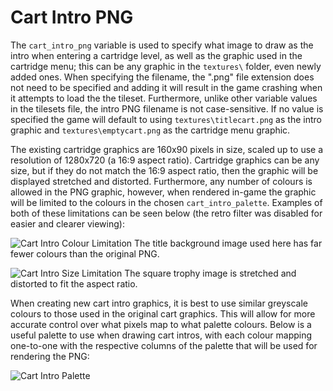 # Cart Intro PNG

The ```cart_intro_png``` variable is used to specify what image to draw as the
intro when entering a cartridge level, as well as the graphic used in the
cartridge menu; this can be any graphic in the ```textures\``` folder, even newly
added ones. When specifying the filename, the ".png" file extension does not need
to be specified and adding it will result in the game crashing when it attempts to
load the the tileset. Furthermore, unlike other variable values in the tilesets
file, the intro PNG filename is not case-sensitive. If no value is specified the
game will default to using ```textures\titlecart.png``` as the intro graphic and
```textures\emptycart.png``` as the cartridge menu graphic.

The existing cartridge graphics are 160x90 pixels in size, scaled up to use a 
resolution of 1280x720 (a 16:9 aspect ratio). Cartridge graphics can be any
size, but if they do not match the 16:9 aspect ratio, then the graphic will be
displayed stretched and distorted. Furthermore, any number of colours is allowed
in the PNG graphic, however, when rendered in-game the graphic will be limited
to the colours in the chosen ```cart_intro_palette```. Examples of both of these
limitations can be seen below (the retro filter was disabled for easier and
clearer viewing): 

![Cart Intro Colour Limitation](../../assets/images/screenshots/scrn_intropng_colour.png)
The title background image used here has far fewer colours than the original PNG.

![Cart Intro Size Limitation](../../assets/images/screenshots/scrn_intropng_size.png)
The square trophy image is stretched and distorted to fit the aspect ratio.

When creating new cart intro graphics, it is best to use similar greyscale
colours to those used in the original cart graphics. This will allow for more
accurate control over what pixels map to what palette colours. Below is a useful
palette to use when drawing cart intros, with each colour mapping one-to-one with
the respective columns of the palette that will be used for rendering the PNG:

<span class="outlineblack">![Cart Intro Palette](../../assets/images/cartpalette.png)</span>
